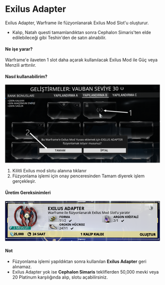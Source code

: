 # Exilus Adapter

Exilus Adapter, Warframe ile füzyonlanarak Exilus Mod Slot'u oluşturur.

* Kalıp, Natah questi tamamlandıktan sonra Cephalon Simaris'ten elde edilebileceği gibi Teshin'den de satın alınabilir.

#### Ne işe yarar?

Warframe'e ilaveten 1 slot daha açarak kullanılacak Exilus Mod ile Güç veya Menzili arttırılır.

#### Nasıl kullanabilirim?

![](../../.gitbook/assets/1.webp)

1. Kilitli Exilus mod slotu alanına tıklanır
2. Füzyonlama işlemi için onay penceresinden Tamam diyerek işlem gerçekleşir.

#### Üretim Gereksinimleri

![](../../.gitbook/assets/image.webp)

#### Not

* Füzyonlama işlemi yapıldıktan sonra kullanılan **Exilus Adapter** geri alınamaz.
* Exilus Adapter yok ise **Cephalon Simaris** tekliflerden 50,000 mevki veya 20 Platinum karşılığında alıp, slotu açabilirsiniz.

